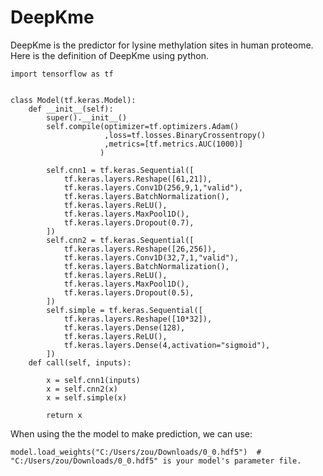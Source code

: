 # DeepKme
DeepKme is the predictor for lysine methylation sites in human proteome. Here is the definition of DeepKme using python.

    import tensorflow as tf
    
    
    class Model(tf.keras.Model):
        def __init__(self):
            super().__init__()
            self.compile(optimizer=tf.optimizers.Adam()
                         ,loss=tf.losses.BinaryCrossentropy()
                         ,metrics=[tf.metrics.AUC(1000)]
                        )

            self.cnn1 = tf.keras.Sequential([
                tf.keras.layers.Reshape([61,21]),
                tf.keras.layers.Conv1D(256,9,1,"valid"),
                tf.keras.layers.BatchNormalization(),
                tf.keras.layers.ReLU(),
                tf.keras.layers.MaxPool1D(),
                tf.keras.layers.Dropout(0.7),
            ])
            self.cnn2 = tf.keras.Sequential([
                tf.keras.layers.Reshape([26,256]),
                tf.keras.layers.Conv1D(32,7,1,"valid"),
                tf.keras.layers.BatchNormalization(),
                tf.keras.layers.ReLU(),
                tf.keras.layers.MaxPool1D(),
                tf.keras.layers.Dropout(0.5),
            ])
            self.simple = tf.keras.Sequential([
                tf.keras.layers.Reshape([10*32]),
                tf.keras.layers.Dense(128),
                tf.keras.layers.ReLU(),
                tf.keras.layers.Dense(4,activation="sigmoid"),
            ])
        def call(self, inputs):

            x = self.cnn1(inputs)
            x = self.cnn2(x)
            x = self.simple(x)

            return x
When using the the model to make prediction, we can use:
    
    model.load_weights("C:/Users/zou/Downloads/0_0.hdf5")  # "C:/Users/zou/Downloads/0_0.hdf5" is your model's parameter file.
